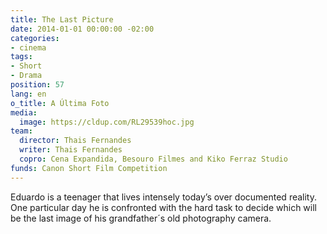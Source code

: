 ```yaml
---
title: The Last Picture
date: 2014-01-01 00:00:00 -02:00
categories:
- cinema
tags:
- Short
- Drama
position: 57
lang: en
o_title: A Última Foto
media:
  image: https://cldup.com/RL29539hoc.jpg
team:
  director: Thais Fernandes
  writer: Thais Fernandes
  copro: Cena Expandida, Besouro Filmes and Kiko Ferraz Studio
funds: Canon Short Film Competition
---
```


Eduardo is a teenager that lives intensely today’s over documented reality. One particular day he is confronted with the hard task to decide which will be the last image of his grandfather´s old photography camera.
